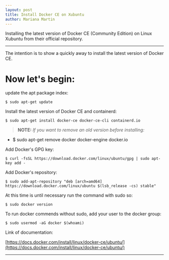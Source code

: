 ```yaml
---
layout: post
title: Install Docker CE on Xubuntu
author: Mariana Martin
---
```


Installing  the latest version of Docker CE (Community Edition) on Linux Xubuntu from their official repository.

---

The intention is to show a quickly away to install the latest version of Docker CE.


# Now let's begin:


update the apt package index:

    $ sudo apt-get update

   
Install the latest version of Docker CE and containerd:

    $ sudo apt-get install docker-ce docker-ce-cli containerd.io

> **NOTE:** *If you want to remove an old version before installing:*
* $ sudo apt-get remove docker docker-engine docker.io

    

Add Docker's GPG key:
   
    $ curl -fsSL https://download.docker.com/linux/ubuntu/gpg | sudo apt-key add -

Add Docker's repository:
    
    $ sudo add-apt-repository "deb [arch=amd64] https://download.docker.com/linux/ubuntu $(lsb_release -cs) stable"


At this time is until necessary  run the command with sudo so:

    $ sudo docker version

   
To run docker commends without sudo, add your user to the docker group:

    $ sudo usermod -aG docker $(whoami)
  

 Link of documentation: 

 [https://docs.docker.com/install/linux/docker-ce/ubuntu/](https://docs.docker.com/install/linux/docker-ce/ubuntu/)
 
-----
